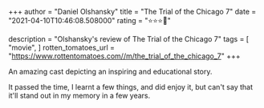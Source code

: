 +++
author = "Daniel Olshansky"
title = "The Trial of the Chicago 7"
date = "2021-04-10T10:46:08.508000"
rating = "⭐⭐⭐🌟"

description = "Olshansky's review of The Trial of the Chicago 7"
tags = [
    "movie",
]
rotten_tomatoes_url = "https://www.rottentomatoes.com//m/the_trial_of_the_chicago_7"
+++

An amazing cast depicting an inspiring and educational story. 

It passed the time, I learnt a few things, and did enjoy it, but can't say that it'll stand out in my memory in a few years.
